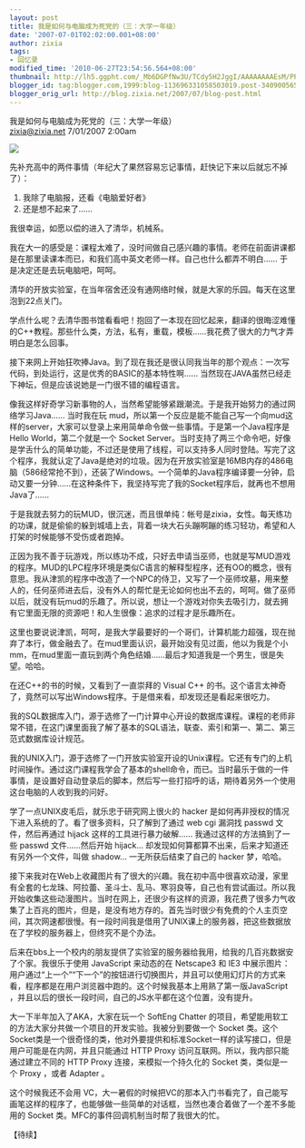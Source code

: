 ```yaml
---
layout: post
title: 我是如何与电脑成为死党的（三：大学一年级）
date: '2007-07-01T02:02:00.001+08:00'
author: zixia
tags:
- 回忆录
modified_time: '2010-06-27T23:54:56.564+08:00'
thumbnail: http://lh5.ggpht.com/_Mb6DGPfNw3U/TCdy5H2JggI/AAAAAAAAEsM/PPuuKFSJBHY/s72-c/smth-739504.jpg
blogger_id: tag:blogger.com,1999:blog-113696331058503019.post-3409005656938703071
blogger_orig_url: http://blog.zixia.net/2007/07/blog-post.html
---
```


我是如何与电脑成为死党的（三：大学一年级）  
zixia@zixia.net 7/01/2007 2:00am  
  

![](/assets/2007/07-smth.jpg)

  
先补充高中的两件事情（年纪大了果然容易忘记事情，赶快记下来以后就忘不掉了）：  

1.  我除了电脑报，还看《电脑爱好者》
2.  还是想不起来了……  
    

  
我很幸运，如愿以偿的进入了清华，机械系。  
  
我在大一的感受是：课程太难了，没时间做自己感兴趣的事情。老师在前面讲课都是在那里读课本而已，和我们高中英文老师一样。自己也什么都弄不明白…… 于是决定还是去玩电脑吧，呵呵。  
  
清华的开放实验室，在当年宿舍还没有通网络时候，就是大家的乐园。每天在这里泡到22点关门。  
  
学点什么呢？去清华图书馆看看吧！抱回了一本现在回忆起来，翻译的很晦涩难懂的C++教程。那些什么类，方法，私有，重载，模板……我花费了很大的力气才弄明白是怎么回事。  
  
接下来网上开始狂吹捧Java。到了现在我还是很认同我当年的那个观点：一次写代码，到处运行，这是优秀的BASIC的基本特性啊…… 当然现在JAVA虽然已经走下神坛，但是应该说她是一门很不错的编程语言。  
  
像我这样好奇学习新事物的人，当然希望能够紧跟潮流。于是我开始努力的通过网络学习Java…… 当时我在玩 mud，所以第一个反应是能不能自己写一个向mud这样的server，大家可以登录上来用简单命令做一些事情。于是第一个Java程序是Hello World，第二个就是一个 Socket Server。当时支持了两三个命令吧，好像是学舌什么的简单功能，不过还是使用了线程，可以支持多人同时登陆。写完了这个程序，我就认定了Java是绝对的垃圾。因为在开放实验室是16MB内存的486电脑（586经常抢不到），还装了Windows。一个简单的Java程序编译要一分钟，启动又要一分钟……在这种条件下，我坚持写完了我的Socket程序后，就再也不想用Java了……  
  
于是我就去努力的玩MUD，很沉迷，而且很单纯：帐号是zixia，女性。每天练功的功课，就是偷偷的躲到城墙上去，背着一块大石头蹦啊蹦的练习轻功，希望和人打架的时候能够不受伤或者跑掉。  
  
正因为我不善于玩游戏，所以练功不成，只好去申请当巫师，也就是写MUD游戏的程序。MUD的LPC程序环境是类似C语言的解释型程序，还有OO的概念，很有意思。我从津凯的程序中改造了一个NPC的侍卫，又写了一个巫师坟墓，用来整人的，任何巫师进去后，没有外人的帮忙是无论如何也出不去的，呵呵。做了巫师以后，就没有玩mud的乐趣了。所以说，想让一个游戏对你失去吸引力，就去拥有它里面无限的资源吧！和人生很像：追求的过程才是乐趣所在。  
  
这里也要说说津凯，呵呵，是我大学最要好的一个哥们，计算机能力超强，现在抛弃了本行，做金融去了。在mud里面认识，最开始没有见过面，他以为我是个小mm，在mud里面一直玩到两个角色结婚……最后才知道我是一个男生，很是失望。哈哈。  
  
在还C++的书的时候，又看到了一直崇拜的 Visual C++ 的书。这个语言太神奇了，竟然可以写出Windows程序。于是借来看，却发现还是看起来很吃力。  
  
我的SQL数据库入门，源于选修了一门计算中心开设的数据库课程。课程的老师非常不错，在这门课里面我了解了基本的SQL语法，联查、索引和第一、第二、第三范式数据库设计规范。  
  
我的UNIX入门，源于选修了一门开放实验室开设的Unix课程。它还有专门的上机时间操作。通过这门课程我学会了基本的shell命令，而已。当时最乐于做的一件事情，是设置好自动登录后的脚本，然后写一些打招呼的话，期待着另外一个使用这台电脑的人收到我的问好。  
  
学了一点UNIX皮毛后，就乐忠于研究网上很火的 hacker 是如何再非授权的情况下进入系统的了。看了很多资料，只了解到了通过 web cgi 漏洞找 passwd 文件，然后再通过 hijack 这样的工具进行暴力破解…… 我通过这样的方法搞到了一些 passwd 文件……然后开始 hijack... 却发现如何算都算不出来，后来才知道还有另外一个文件，叫做 shadow... 一无所获后结束了自己的 hacker 梦，哈哈。  
  
接下来我对在Web上收藏图片有了很大的兴趣。我在初中高中很喜欢动漫，家里有全套的七龙珠、阿拉蕾、圣斗士、乱马、寒羽良等，自己也有尝试画过。所以我开始收集这些动漫图片。当时在网上，还很少有这样的资源，我花费了很多力气收集了上百兆的图片，但是，是没有地方存的。首先当时很少有免费的个人主页空间，其次网速都很慢。有一段时间我是借用了UNIX课上的服务器，把这些数据放在了学校的服务器上，但终究不是个办法。  
  
后来在bbs上一个校内的朋友提供了实验室的服务器给我用，给我的几百兆数据安了个家。我很乐于使用 JavaScript 来动态的在 Netscape3 和 IE3 中展示图片：用户通过“上一个”“下一个”的按钮进行切换图片，并且可以使用幻灯片的方式来看，程序都是在用户浏览器中跑的。这个时候我基本上用熟了第一版JavaScript ，并且以后的很长一段时间，自己的JS水平都在这个位置，没有提升。  
  
大一下半年加入了AKA，大家在玩一个 SoftEng Chatter 的项目，希望能用软工的方法大家分共做一个项目的开发实验。我被分到要做一个 Socket 类。这个Socket类是一个很奇怪的类，他对外要提供和标准Socket一样的读写接口，但是用户可能是在内网，并且只能通过 HTTP Proxy 访问互联网。所以，我内部只能通过建立不同的 HTTP Proxy 连接，来模拟一个持久化的 Socket 类，类似是一个 Proxy ，或者 Adapter 。  
  
这个时候我还不会用 VC，大一暑假的时候把VC的那本入门书看完了，自己能写画笔这样的程序了，也能够做一些简单的对话框，当然也凑合着做了一个差不多能用的 Socket 类。MFC的事件回调机制当时帮了我很大的忙。  
  
【待续】
